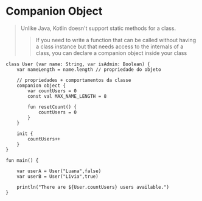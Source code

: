 # Companion Object

> Unlike Java, Kotlin doesn't support static methods for a class. 
>> If you need to write a function that can be called without having a class instance but that needs access to the internals of a class, you
can declare a companion object inside your class

```
class User (var name: String, var isAdmin: Boolean) {
    var nameLength = name.length // propriedade do objeto

    // propriedades + comportamentos da classe
    companion object {
        var countUsers = 0
        const val MAX_NAME_LENGTH = 8

        fun resetCount() {
            countUsers = 0
        }
    }

    init {
        countUsers++
    }
}

fun main() {

    var userA = User("Luana",false)
    var userB = User("Livia",true)

    println("There are ${User.countUsers} users available.")
}
```
